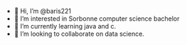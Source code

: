 - 👋 Hi, I’m @baris221
- 👀 I’m interested in Sorbonne computer science bachelor
- 🌱 I’m currently learning java and c.
- 💞️ I’m looking to collaborate on data science.

<!---
baris221/baris221 is a ✨ special ✨ repository because its `README.md` (this file) appears on your GitHub profile.
You can click the Preview link to take a look at your changes.
--->
